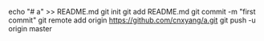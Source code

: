 echo "# a" >> README.md
git init
git add README.md
git commit -m "first commit"
git remote add origin https://github.com/cnxyang/a.git
git push -u origin master
